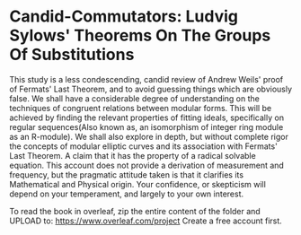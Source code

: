 # Candid-Commutators: Ludvig Sylows' Theorems On The Groups Of Substitutions
This study is a less condescending, candid review of Andrew Weils' proof of Fermats' Last Theorem, and to avoid guessing things which are obviously false.
We shall have a considerable degree of understanding on the techniques of congruent relations between modular forms. 
This will be achieved by finding the relevant properties of fitting ideals,
specifically on regular sequences(Also known as, an isomorphism of integer ring module as an R-module). 
We shall also explore in depth, but without complete rigor the concepts of modular elliptic curves and its association with Fermats' Last Theorem. 
A claim that it has the property of a radical solvable equation. This account does not provide a derivation of measurement and frequency,
but the pragmatic attitude taken is that it clarifies its Mathematical and Physical origin. Your confidence, or skepticism will depend on your temperament, 
and largely to your own interest.

To read the book in overleaf, zip the entire content of the folder and UPLOAD to:
https://www.overleaf.com/project
Create a free account first.
